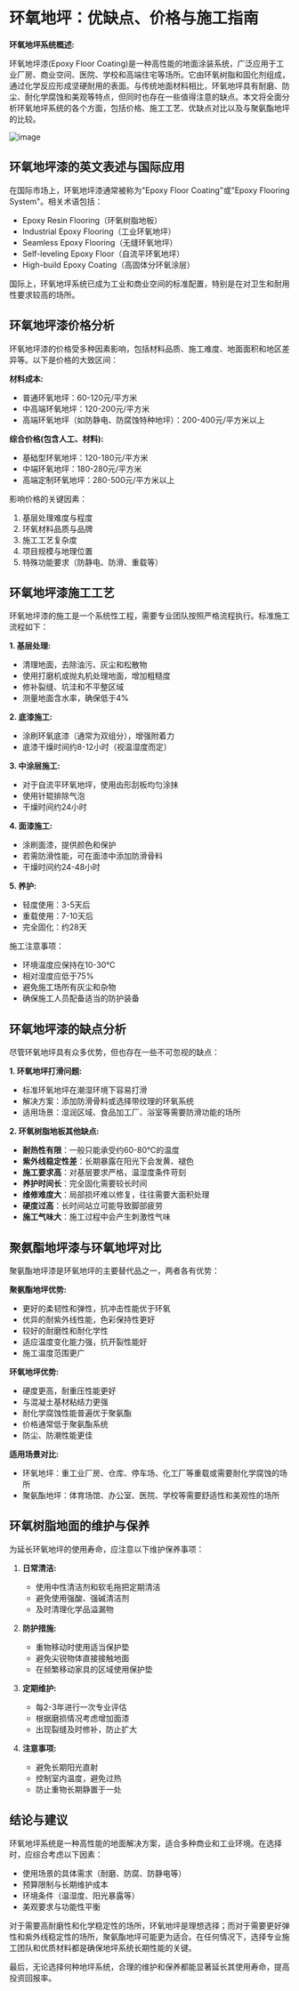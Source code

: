 # 环氧地坪：优缺点、价格与施工指南

**环氧地坪系统概述:**

环氧地坪漆(Epoxy Floor Coating)是一种高性能的地面涂装系统，广泛应用于工业厂房、商业空间、医院、学校和高端住宅等场所。它由环氧树脂和固化剂组成，通过化学反应形成坚硬耐用的表面。与传统地面材料相比，环氧地坪具有耐磨、防尘、耐化学腐蚀和美观等特点，但同时也存在一些值得注意的缺点。本文将全面分析环氧地坪系统的各个方面，包括价格、施工工艺、优缺点对比以及与聚氨酯地坪的比较。

![image](https://github.com/user-attachments/assets/ac7de5a0-db23-40ee-9d69-cce973fb6f51)


## **环氧地坪漆的英文表述与国际应用**

在国际市场上，环氧地坪漆通常被称为"Epoxy Floor Coating"或"Epoxy Flooring System"。相关术语包括：

- Epoxy Resin Flooring（环氧树脂地板）
- Industrial Epoxy Flooring（工业环氧地坪）
- Seamless Epoxy Flooring（无缝环氧地坪）
- Self-leveling Epoxy Floor（自流平环氧地坪）
- High-build Epoxy Coating（高固体分环氧涂层）

国际上，环氧地坪系统已成为工业和商业空间的标准配置，特别是在对卫生和耐用性要求较高的场所。

## **环氧地坪漆价格分析**

环氧地坪漆的价格受多种因素影响，包括材料品质、施工难度、地面面积和地区差异等。以下是价格的大致区间：

**材料成本:**
- 普通环氧地坪：60-120元/平方米
- 中高端环氧地坪：120-200元/平方米
- 高端环氧地坪（如防静电、防腐蚀特种地坪）：200-400元/平方米以上

**综合价格(包含人工、材料):**
- 基础型环氧地坪：120-180元/平方米
- 中端环氧地坪：180-280元/平方米
- 高端定制环氧地坪：280-500元/平方米以上

影响价格的关键因素：
1. 基层处理难度与程度
2. 环氧材料品质与品牌
3. 施工工艺复杂度
4. 项目规模与地理位置
5. 特殊功能要求（防静电、防滑、重载等）

## **环氧地坪漆施工工艺**

环氧地坪漆的施工是一个系统性工程，需要专业团队按照严格流程执行。标准施工流程如下：

**1. 基层处理:**
- 清理地面，去除油污、灰尘和松散物
- 使用打磨机或抛丸机处理地面，增加粗糙度
- 修补裂缝、坑洼和不平整区域
- 测量地面含水率，确保低于4%

**2. 底漆施工:**
- 涂刷环氧底漆（通常为双组分），增强附着力
- 底漆干燥时间约8-12小时（视温湿度而定）

**3. 中涂层施工:**
- 对于自流平环氧地坪，使用齿形刮板均匀涂抹
- 使用针辊排除气泡
- 干燥时间约24小时

**4. 面漆施工:**
- 涂刷面漆，提供颜色和保护
- 若需防滑性能，可在面漆中添加防滑骨料
- 干燥时间约24-48小时

**5. 养护:**
- 轻度使用：3-5天后
- 重载使用：7-10天后
- 完全固化：约28天

施工注意事项：
- 环境温度应保持在10-30℃
- 相对湿度应低于75%
- 避免施工场所有灰尘和杂物
- 确保施工人员配备适当的防护装备

## **环氧地坪漆的缺点分析**

尽管环氧地坪具有众多优势，但也存在一些不可忽视的缺点：

**1. 环氧地坪打滑问题:**
- 标准环氧地坪在潮湿环境下容易打滑
- 解决方案：添加防滑骨料或选择带纹理的环氧系统
- 适用场景：湿润区域、食品加工厂、浴室等需要防滑功能的场所

**2. 环氧树脂地板其他缺点:**
- **耐热性有限**：一般只能承受约60-80℃的温度
- **紫外线稳定性差**：长期暴露在阳光下会发黄、褪色
- **施工要求高**：对基层要求严格，温湿度条件苛刻
- **养护时间长**：完全固化需要较长时间
- **维修难度大**：局部损坏难以修复，往往需要大面积处理
- **硬度过高**：长时间站立可能导致脚部疲劳
- **施工气味大**：施工过程中会产生刺激性气味

## **聚氨酯地坪漆与环氧地坪对比**

聚氨酯地坪漆是环氧地坪的主要替代品之一，两者各有优势：

**聚氨酯地坪优势:**
- 更好的柔韧性和弹性，抗冲击性能优于环氧
- 优异的耐紫外线性能，色彩保持性更好
- 较好的耐磨性和耐化学性
- 适应温度变化能力强，抗开裂性能好
- 施工温度范围更广

**环氧地坪优势:**
- 硬度更高，耐重压性能更好
- 与混凝土基材粘结力更强
- 耐化学腐蚀性能普遍优于聚氨酯
- 价格通常低于聚氨酯系统
- 防尘、防潮性能更佳

**适用场景对比:**
- 环氧地坪：重工业厂房、仓库、停车场、化工厂等重载或需要耐化学腐蚀的场所
- 聚氨酯地坪：体育场馆、办公室、医院、学校等需要舒适性和美观性的场所

## **环氧树脂地面的维护与保养**

为延长环氧地坪的使用寿命，应注意以下维护保养事项：

1. **日常清洁:**
   - 使用中性清洁剂和软毛拖把定期清洁
   - 避免使用强酸、强碱清洁剂
   - 及时清理化学品溢漏物

2. **防护措施:**
   - 重物移动时使用适当保护垫
   - 避免尖锐物体直接接触地面
   - 在频繁移动家具的区域使用保护垫

3. **定期维护:**
   - 每2-3年进行一次专业评估
   - 根据磨损情况考虑增加面漆
   - 出现裂缝及时修补，防止扩大

4. **注意事项:**
   - 避免长期阳光直射
   - 控制室内温度，避免过热
   - 防止重物长期静置于一处

## **结论与建议**

环氧地坪系统是一种高性能的地面解决方案，适合多种商业和工业环境。在选择时，应综合考虑以下因素：

- 使用场景的具体需求（耐磨、防腐、防静电等）
- 预算限制与长期维护成本
- 环境条件（温湿度、阳光暴露等）
- 美观要求与功能性平衡

对于需要高耐磨性和化学稳定性的场所，环氧地坪是理想选择；而对于需要更好弹性和紫外线稳定性的场所，聚氨酯地坪可能更为适合。在任何情况下，选择专业施工团队和优质材料都是确保地坪系统长期性能的关键。

最后，无论选择何种地坪系统，合理的维护和保养都能显著延长其使用寿命，提高投资回报率。
